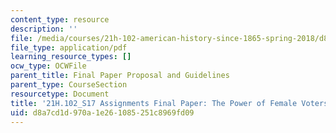 ```yaml
---
content_type: resource
description: ''
file: /media/courses/21h-102-american-history-since-1865-spring-2018/d8a7cd1d970a1e261085251c8969fd09_MIT21H_102S18_Assignments_FinalPaperExample.pdf
file_type: application/pdf
learning_resource_types: []
ocw_type: OCWFile
parent_title: Final Paper Proposal and Guidelines
parent_type: CourseSection
resourcetype: Document
title: '21H.102_S17 Assignments Final Paper: The Power of Female Voters'
uid: d8a7cd1d-970a-1e26-1085-251c8969fd09
---
```


